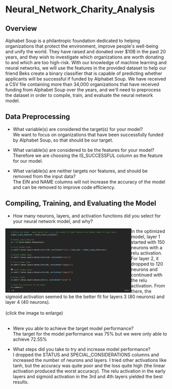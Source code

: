 # Neural_Network_Charity_Analysis

## Overview

Alphabet Soup is a philantropic foundation dedicated to helping organizations that protect the environment, improve people's well-being and unify the world. They have raised and donated over $10B in the past 20 years, and they wish to investigate which organizations are worth donating to and which are too high-risk. With our knowledge of machine learning and neural networks, we will use the features in the provided dataset to help our friend Beks create a binary classifier that is capable of predicting whether applicants will be successful if funded by Alphabet Soup. We have received a CSV file containing more than 34,000 organizations that have received funding from Alphabet Soup over the years, and we'll need to preprocess the dataset in order to compile, train, and evaluate the neural network model.

## Data Preprocessing

- What variable(s) are considered the target(s) for your model?<br>
We want to focus on organizations that have been successfully funded by Alphabet Soup, so that should be our target.

- What variable(s) are considered to be the features for your model?<br>
Therefore we are choosing the IS_SUCCESSFUL column as the feature for our model.

- What variable(s) are neither targets nor features, and should be removed from the input data?<br>
The EIN and NAME columns will not increase the accuracy of the model and can be removed to improve code efficiency.

## Compiling, Training, and Evaluating the Model

- How many neurons, layers, and activation functions did you select for your neural network model, and why?

<img align='left' src='Resources/Optimized_Model.png' height='200'>
In the optimized model, layer 1 started with 150 neurons with a relu activation. For layer 2, it dropped to 120 neurons and continued with the relu activation. From there, the sigmoid activation seemed to be the better fit for layers 3 (80 neurons) and layer 4 (40 neurons).
<br><br>
(click the image to enlarge)
<br clear="left"/>
<br>

- Were you able to achieve the target model performance?<br>
The target for the model performance was 75% but we were only able to achieve 72.55%

- What steps did you take to try and increase model performance?<br>
I dropped the STATUS and SPECIAL_CONSIDERATIONS columns and increased the number of neurons and layers. I tried other activations like tanh, but the accuracy was quite poor and the loss quite high (the linear activation produced the worst accuracy). The relu activation in the early layers and sigmoid activation in the 3rd and 4th layers yielded the best results.



